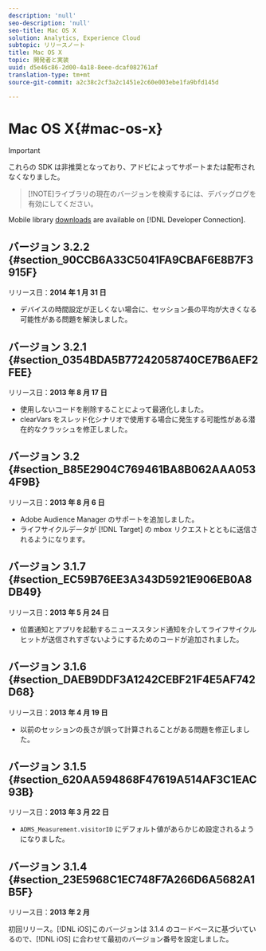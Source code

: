 ```yaml
---
description: 'null'
seo-description: 'null'
seo-title: Mac OS X
solution: Analytics, Experience Cloud
subtopic: リリースノート
title: Mac OS X
topic: 開発者と実装
uuid: d5e46c86-2d00-4a18-8eee-dcaf082761af
translation-type: tm+mt
source-git-commit: a2c38c2cf3a2c1451e2c60e003ebe1fa9bfd145d

---
```



# Mac OS X{#mac-os-x}

>[!IMPORTANT]
>
>これらの SDK は非推奨となっており、アドビによってサポートまたは配布されなくなりました。

> [!NOTE]ライブラリの現在のバージョンを検索するには、デバッグログを有効にしてください。

Mobile library [downloads](https://marketing.adobe.com/developer/get-started/mobile/c-measuring-mobile-applications) are available on [!DNL Developer Connection].

## バージョン 3.2.2 {#section_90CCB6A33C5041FA9CBAF6E8B7F3915F}

リリース日：**2014 年 1 月 31 日**

* デバイスの時間設定が正しくない場合に、セッション長の平均が大きくなる可能性がある問題を解決しました。

## バージョン 3.2.1 {#section_0354BDA5B77242058740CE7B6AEF2FEE}

リリース日：**2013 年 8 月 17 日**

* 使用しないコードを削除することによって最適化しました。
* clearVars をスレッド化シナリオで使用する場合に発生する可能性がある潜在的なクラッシュを修正しました。

## バージョン 3.2 {#section_B85E2904C769461BA8B062AAA0534F9B}

リリース日：**2013 年 8 月 6 日**

* Adobe Audience Manager のサポートを追加しました。
* ライフサイクルデータが [!DNL Target] の mbox リクエストとともに送信されるようになります。

## バージョン 3.1.7 {#section_EC59B76EE3A343D5921E906EB0A8DB49}

リリース日：**2013 年 5 月 24 日**

* 位置通知とアプリを起動するニューススタンド通知を介してライフサイクルヒットが送信されすぎないようにするためのコードが追加されました。

## バージョン 3.1.6 {#section_DAEB9DDF3A1242CEBF21F4E5AF742D68}

リリース日：**2013 年 4 月 19 日**

* 以前のセッションの長さが誤って計算されることがある問題を修正しました。

## バージョン 3.1.5 {#section_620AA594868F47619A514AF3C1EAC93B}

リリース日：**2013 年 3 月 22 日**

* `ADMS_Measurement.visitorID` にデフォルト値があらかじめ設定されるようになりました。

## バージョン 3.1.4 {#section_23E5968C1EC748F7A266D6A5682A1B5F}

リリース日：**2013 年 2 月**

初回リリース。[!DNL iOS]このバージョンは 3.1.4 のコードベースに基づいているので、[!DNL iOS] に合わせて最初のバージョン番号を設定しました。
